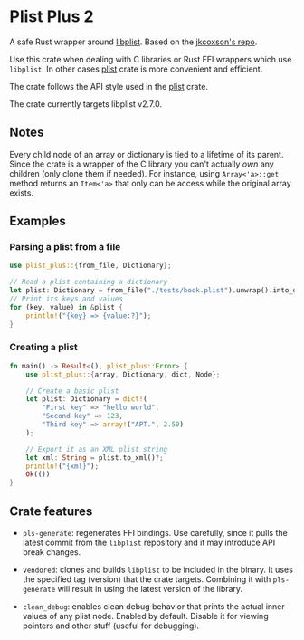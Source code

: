# Plist Plus 2

A safe Rust wrapper around [libplist](https://github.com/libimobiledevice/libplist).
Based on the [jkcoxson's repo](https://github.com/jkcoxson/plist_plus).

Use this crate when dealing with C libraries or Rust FFI wrappers which use `libplist`.
In other cases [plist](https://crates.io/crates/plist) crate is more convenient and efficient.

The crate follows the API style used in the [plist](https://crates.io/crates/plist) crate.

The crate currently targets libplist v2.7.0.

## Notes

Every child node of an array or dictionary is tied to a lifetime of its parent.
Since the crate is a wrapper of the C library you can't actually *own* any children
(only clone them if needed). For instance, using `Array<'a>::get` method returns
an `Item<'a>` that only can be access while the original array exists.

## Examples

### Parsing a plist from a file

```rust
use plist_plus::{from_file, Dictionary};

// Read a plist containing a dictionary
let plist: Dictionary = from_file("./tests/book.plist").unwrap().into_dictionary().unwrap();
// Print its keys and values
for (key, value) in &plist {
    println!("{key} => {value:?}");
}
```

### Creating a plist

```rust
fn main() -> Result<(), plist_plus::Error> {
    use plist_plus::{array, Dictionary, dict, Node};

    // Create a basic plist
    let plist: Dictionary = dict!(
        "First key" => "hello world",
        "Second key" => 123,
        "Third key" => array!("APT.", 2.50)
    );

    // Export it as an XML plist string
    let xml: String = plist.to_xml()?;
    println!("{xml}");
    Ok(())
}
```

## Crate features

* `pls-generate`: regenerates FFI bindings. Use carefully, since it pulls the latest commit from the `libplist` repository and it may introduce API break changes.

* `vendored`: clones and builds `libplist` to be included in the binary. It uses the specified tag (version) that the crate targets. Combining it with `pls-generate` will result in using the latest version of the library.

* `clean_debug`: enables clean debug behavior that prints the actual inner values of any plist node. Enabled by default. Disable it for viewing pointers and other stuff (useful for debugging).
